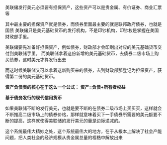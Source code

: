 美联储发行美元必须要有担保资产，这些资产可以是贵金属、有价证券、商业汇票等

其中最主要的担保资产就是债券，而债券里面最主要的就是联邦政府债券，也就是国债
美联储只是美元基础货币的发行机构，不是印钞机构，印钞权是掌握在美国财政部手里。

美联储要先准备好担保资产，例如债券，财政部才会印刷出对应的美元基础货币交付到美联储手里。
而美联储拿着这份新增的美元基础货币，去债券二级市场上购买债券，这时美元才算发行出去

而这时候美联储又可以拿着这新购买来的债券，去到财政部那登记为担保资产，获得第二份的美元基础货币。


**资产负债表的核心在于这么一个公式：**
**资产=负债+所有者权益**

**基于债务发行的现代信用货币**

如果美联储不断的发行美元，也就是要不断的在债券二级市场上买买买，这样就会不断推高二级市场上的债券价格，那样就意味着买下一手债券所需要的美元额要不断的提高，这样就使得美联储的发行美元的量是边际递减的。

这个系统最伟大精妙之处，这个系统最伟大的地方，在于从根本上解决了社会产能问题，把人类社会的经济规模从贵金属总量的桎梏中解放出来